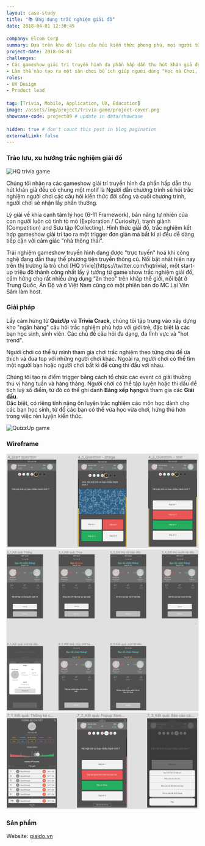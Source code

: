 ```yaml
---
layout: case-study
title: "📚 Ứng dụng trắc nghiệm giải đố"
date: 2018-04-01 12:30:45

company: Elcom Corp
summary: Dựa trên kho dữ liệu câu hỏi kiến thức phong phú, mọi người từ mọi lứa tuổi, công việc đều có thể tham gia giải trí với nhiều chủ đề hấp dẫn và hot trend. Đồng thời họ có thể rèn luyện kiến thức học được qua từng chủ đề câu hỏi và giải trí thi đấu với bạn bè.
project-date: 2018-04-01
challenges:
- Các gameshow giải trí truyền hình đa phần hấp dẫn thu hút khán giả đều có chung một motif là Người dẫn chương trình sẽ hỏi trắc nghiệm người chơi các câu hỏi kiến thức đời sống.
- Làm thế nào tạo ra một sân chơi bổ ích giúp người dùng "Học mà Chơi, Chơi mà Học" thoải mái và không bị bỏ lỡ kiến thức sống hằng ngày cũng như các kiến thức khoa học chuyên môn khác?
roles:
- UX Design
- Product lead

tag: [Trivia, Mobile, Application, UX, Education]
image: /assets/img/project/trivia-game/project-cover.png
showcase-code: project09 # update in data/showcase

hidden: true # don't count this post in blog pagination
externalLink: false
---
```


### Trào lưu, xu hướng trắc nghiệm giải đố
<div class="container-full">
    <div class="side-by-side">
        <div class="toleft">
            <img class="image" src="https://duet-cdn.vox-cdn.com/thumbor/0x0:738x415/640x427/filters:focal(369x208:370x209):format(webp)/cdn.vox-cdn.com/uploads/chorus_asset/file/9561451/hq_trivia_app.jpg" alt="HQ trivia game">
        </div>
        <div class="toright">
            <p>Chúng tôi nhận ra các gameshow giải trí truyền hình đa phần hấp dẫn thu hút khán giả đều có chung một motif là Người dẫn chương trình sẽ hỏi trắc nghiệm người chơi các câu hỏi kiến thức đời sống và cuối chương trình, người chơi sẽ nhận lấy phần thưởng.</p>
            <p>Lý giải về khía cạnh tâm lý học (6-11 Framework), bản năng tự nhiên của con người luôn có tính tò mò (Exploration / Curiosity), tranh giành (Competition) and Sưu tập (Collecting). Hình thức giải đố, trắc nghiệm kết hợp gameshow giải trí tạo ra một trigger đơn giản mà bất kì ai đều dễ dàng tiếp cận với cảm giác "nhà thông thái".
            </p>
            <p>Trải nghiệm gameshow truyền hình đang được "trực tuyến" hoá khi công nghệ đang dần thay thế phương tiện truyền thông cũ. Nổi bật nhất hiện nay trên thị trường là trò chơi [HQ trivie](https://twitter.com/hqtrivia), một start-up triệu đô thành công nhất lấy ý tưởng từ game show trắc nghiệm giải đố, cảm hứng cho rất nhiều ứng dụng "ăn theo" trên khắp thế giới, nổi bật ở Trung Quốc, Ấn Độ và ở Việt Nam cũng có một phiên bản do MC Lại Văn Sâm làm host.
            </p>
        </div>
    </div>
</div>

### Giải pháp
<div class="container-full">
    <div class="side-by-side">
        <div class="toleft">
            <p>Lấy cảm hứng từ <b>QuizUp</b> và <b>Trivia Crack</b>, chúng tôi tập trung vào xây dựng kho "ngân hàng" câu hỏi trắc nghiệm phù hợp với giới trẻ, đặc biệt là các bạn học sinh, sinh viên. Các chủ đề câu hỏi đa dạng, đa lĩnh vực và "hot trend".
            </p>
            <p>Người chơi có thể tự mình tham gia chơi trắc nghiệm theo từng chủ đề ưa thích và đua top với những người chơi khác. Ngoài ra, người chơi có thể tìm một người bạn hoặc người chơi bất kì để cùng thi đấu với nhau.</p>
            <p>Chúng tôi tạo ra điểm trigger bằng cách tổ chức các event có giải thưởng thú vị hàng tuần và hàng tháng. Người chơi có thể tập luyện hoặc thi đấu để tích luỹ số điểm, từ đó có thể ghi danh <b>Bảng xếp hạng</b>và tham gia các <b>Giải đấu</b>.
            <br>Đặc biệt, có riêng tính năng ôn luyện trắc nghiệm các môn học dành cho các bạn học sinh, từ đồ các bạn có thể vừa học vừa chơi, hứng thú hơn trong việc rèn luyện kiến thức.</p>
        </div>
        <div class="toright">
            <img class="image" src="https://www.cnet.com/a/img/resize/c5eb6d964280b7e24546bee564af24b6ef1e953e/hub/2014/03/19/6a1c3b10-b0c6-11e3-a24e-d4ae52e62bcc/QuizUp_Home_Activity.png?auto=webp&width=1200" alt="QuizzUp game">
        </div>
    </div>
</div>

### Wireframe
![Gameplay](/assets/img/project/trivia-game/01.png)
![Results](/assets/img/project/trivia-game/02.png)
![Stats](/assets/img/project/trivia-game/03.png)

### Sản phẩm

Website: [giaido.vn](https://giaido.vn)



